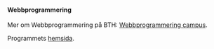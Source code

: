 #### Webbprogrammering

Mer om Webbprogrammering på BTH: [Webbprogrammering campus](https://www.bth.se/utbildning/program/pagwe20h/).

Programmets [hemsida](https://dbwebb.se/).
